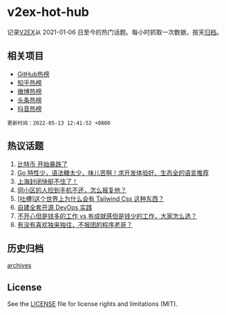 # v2ex-hot-hub

 记录[V2EX](https://www.v2ex.com/)从 2021-01-06 日至今的热门话题。每小时抓取一次数据，按天[归档](archives)。
 
 ## 相关项目

- [GitHub热榜](https://github.com/snaildev/github-hot-hub)
- [知乎热榜](https://github.com/snaildev/zhihu-hot-hub)
- [微博热榜](https://github.com/snaildev/weibo-hot-hub)
- [头条热榜](https://github.com/snaildev/toutiao-hot-hub)
- [抖音热榜](https://github.com/snaildev/douyin-hot-hub)


 `更新时间：2022-05-13 12:41:52 +0800`

## 热议话题

1. [比特币 开始暴跌了](https://www.v2ex.com/t/852413)
1. [Go 特性少，语法糖太少，味儿苦啊！求开发体验好、生态全的语言推荐](https://www.v2ex.com/t/852388)
1. [上海封闭快挺不住了！](https://www.v2ex.com/t/852577)
1. [同小区的人捡到手机不还，怎么报复他？](https://www.v2ex.com/t/852536)
1. [[吐槽]这个世界上为什么会有 Tailwind Css 这种东西？](https://www.v2ex.com/t/852519)
1. [自建全套开源 DevOps 实践](https://www.v2ex.com/t/852433)
1. [不开心但是钱多的工作 vs 有成就感但是钱少的工作，大家怎么选？](https://www.v2ex.com/t/852503)
1. [有没有喜欢独来独往，不报团的程序老哥？](https://www.v2ex.com/t/852565)

## 历史归档

[archives](archives)

## License

See the [LICENSE](LICENSE) file for license rights and limitations (MIT).
